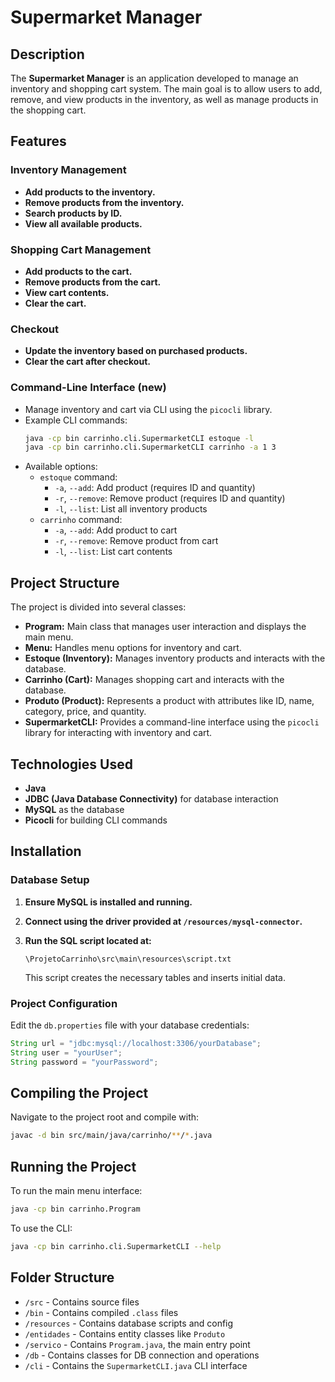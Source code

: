 # Supermarket Manager

## Description

The **Supermarket Manager** is an application developed to manage an inventory and shopping cart system. The main goal is to allow users to add, remove, and view products in the inventory, as well as manage products in the shopping cart.

## Features

### Inventory Management
- **Add products to the inventory.**
- **Remove products from the inventory.**
- **Search products by ID.**
- **View all available products.**

### Shopping Cart Management
- **Add products to the cart.**
- **Remove products from the cart.**
- **View cart contents.**
- **Clear the cart.**

### Checkout
- **Update the inventory based on purchased products.**
- **Clear the cart after checkout.**

### Command-Line Interface (new)
- Manage inventory and cart via CLI using the `picocli` library.
- Example CLI commands:
  ```bash
  java -cp bin carrinho.cli.SupermarketCLI estoque -l
  java -cp bin carrinho.cli.SupermarketCLI carrinho -a 1 3
  ```
- Available options:
   - `estoque` command:
      - `-a`, `--add`: Add product (requires ID and quantity)
      - `-r`, `--remove`: Remove product (requires ID and quantity)
      - `-l`, `--list`: List all inventory products
   - `carrinho` command:
      - `-a`, `--add`: Add product to cart
      - `-r`, `--remove`: Remove product from cart
      - `-l`, `--list`: List cart contents

## Project Structure

The project is divided into several classes:

- **Program:** Main class that manages user interaction and displays the main menu.
- **Menu:** Handles menu options for inventory and cart.
- **Estoque (Inventory):** Manages inventory products and interacts with the database.
- **Carrinho (Cart):** Manages shopping cart and interacts with the database.
- **Produto (Product):** Represents a product with attributes like ID, name, category, price, and quantity.
- **SupermarketCLI:** Provides a command-line interface using the `picocli` library for interacting with inventory and cart.

## Technologies Used

- **Java**
- **JDBC (Java Database Connectivity)** for database interaction
- **MySQL** as the database
- **Picocli** for building CLI commands

## Installation

### Database Setup

1. **Ensure MySQL is installed and running.**
2. **Connect using the driver provided at `/resources/mysql-connector`.**
3. **Run the SQL script located at:**

   ```
   \ProjetoCarrinho\src\main\resources\script.txt
   ```

   This script creates the necessary tables and inserts initial data.

### Project Configuration

Edit the `db.properties` file with your database credentials:

```java
String url = "jdbc:mysql://localhost:3306/yourDatabase";
String user = "yourUser";
String password = "yourPassword";
```

## Compiling the Project

Navigate to the project root and compile with:

```bash
javac -d bin src/main/java/carrinho/**/*.java
```

## Running the Project

To run the main menu interface:

```bash
java -cp bin carrinho.Program
```

To use the CLI:

```bash
java -cp bin carrinho.cli.SupermarketCLI --help
```

## Folder Structure

- `/src` - Contains source files
- `/bin` - Contains compiled `.class` files
- `/resources` - Contains database scripts and config
- `/entidades` - Contains entity classes like `Produto`
- `/servico` - Contains `Program.java`, the main entry point
- `/db` - Contains classes for DB connection and operations
- `/cli` - Contains the `SupermarketCLI.java` CLI interface  
